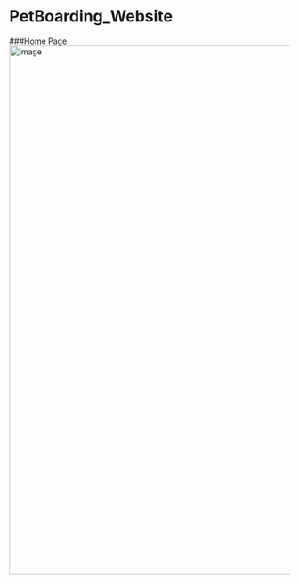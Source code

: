 # PetBoarding_Website

###Home Page
<img width="949" alt="image" src="https://user-images.githubusercontent.com/96105012/169086089-bffdd50f-cb90-40f1-84ab-76f6dc42534d.png">
